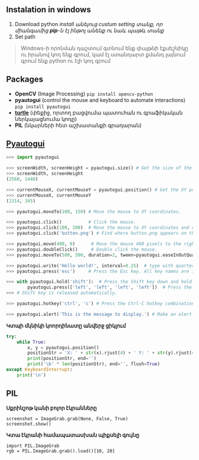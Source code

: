 ## Instalation in windows
1. Download python
*install անելուց custum setting տանք, որ միանգամից **pip**-ն էլ ինթոլ անենք ու նաև պաթև տանք*
2. Set path
> Windows-ի որոնման դաշտում գտնում ենք փայթնի էքսեշնիկը ու իրանով կոդ ենք գրում, կամ էլ ստանդարտ քմանդ լայնում գրում ենք python ու էլի կոդ գրում
 ## Packages
 * **OpenCV** (Image Processing)
    ```pip install opencv-python```
 * **pyautogui** (control the mouse and keyboard to automate interactions)
    ```pip install pyautogui```
* **[turtle](https://realpython.com/beginners-guide-python-turtle/)** (փեքիջ, որտող բացվումա պատուհան ու գրաֆիկական ներկայացնումա կոդը)
* **PIL** (նկարների հետ աշխատանքի գրադարան)

## [Pyautogui](https://pyautogui.readthedocs.io/en/latest/)
~~~python
>>> import pyautogui

>>> screenWidth, screenHeight = pyautogui.size() # Get the size of the primary monitor.
>>> screenWidth, screenHeight
(2560, 1440)

>>> currentMouseX, currentMouseY = pyautogui.position() # Get the XY position of the mouse.
>>> currentMouseX, currentMouseY
(1314, 345)

>>> pyautogui.moveTo(100, 150) # Move the mouse to XY coordinates.

>>> pyautogui.click()          # Click the mouse.
>>> pyautogui.click(100, 200)  # Move the mouse to XY coordinates and click it.
>>> pyautogui.click('button.png') # Find where button.png appears on the screen and click it.

>>> pyautogui.move(400, 0)      # Move the mouse 400 pixels to the right of its current position.
>>> pyautogui.doubleClick()     # Double click the mouse.
>>> pyautogui.moveTo(500, 500, duration=2, tween=pyautogui.easeInOutQuad)  # Use tweening/easing function to move mouse over 2 seconds.

>>> pyautogui.write('Hello world!', interval=0.25)  # type with quarter-second pause in between each key
>>> pyautogui.press('esc')     # Press the Esc key. All key names are in pyautogui.KEY_NAMES

>>> with pyautogui.hold('shift'):  # Press the Shift key down and hold it.
        pyautogui.press(['left', 'left', 'left', 'left'])  # Press the left arrow key 4 times.
>>> # Shift key is released automatically.

>>> pyautogui.hotkey('ctrl', 'c') # Press the Ctrl-C hotkey combination.

>>> pyautogui.alert('This is the message to display.') # Make an alert box appear and pause the program until OK is clicked.
~~~
**Կտպի մկնիկի կոորդինատը անվերջ ցիկլում**
~~~python
try:
    while True:
        x, y = pyautogui.position()
        positionStr = 'X: ' + str(x).rjust(4) + ' Y: ' + str(y).rjust(4)
        print(positionStr, end='')
        print('\b' * len(positionStr), end='', flush=True)
except KeyboardInterrupt:
    print('\n')
~~~

## PIL
**Սքրինշոթ կանի բոլոր էկրանները**
~~~
screenshot = ImageGrab.grab(None, False, True)
screenshot.show() 
~~~
**Կտա էկրանի համապատասխան պիքսելի գույնը**
~~~
import PIL.ImageGrab
rgb = PIL.ImageGrab.grab().load()[10, 20]
~~~
